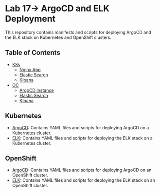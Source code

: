 # Lab 17-> ArgoCD and ELK Deployment

This repository contains manifests and scripts for deploying ArgoCD and the ELK stack on Kubernetes and OpenShift clusters.

## Table of Contents

- [K8s](#kubernetes)
  - [Nginx App](K8s/nginx-app.yml)
  - [Elastic Search](K8s/elasticsearch.yml) 
  - [Kibana](K8s/kibana.yml)
- [OC](#openshift)
  - [ArgoCD Instance](OC/argocd-instance.yml)
  - [Elastic Search](OC/elasticsearch.yml) 
  - [Kibana](OC/kibana.yml)

## Kubernetes

- [ArgoCD](k8s/argocd): Contains YAML files and scripts for deploying ArgoCD on a Kubernetes cluster.
- [ELK](k8s/elk): Contains YAML files and scripts for deploying the ELK stack on a Kubernetes cluster.

## OpenShift

- [ArgoCD](oc/argocd): Contains YAML files and scripts for deploying ArgoCD on an OpenShift cluster.
- [ELK](oc/elk): Contains YAML files and scripts for deploying the ELK stack on an OpenShift cluster.
